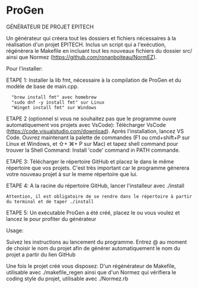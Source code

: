 # ProGen
GÉNÉRATEUR DE PROJET EPITECH

Un générateur qui créera tout les dossiers et fichiers nécessaires à la réalisation d'un projet EPITECH.
Inclus un script qui a l'exécution, régénèrera le Makefile en incluant tout les nouveaux fichiers du dossier src/
ainsi que Normez (https://github.com/ronanboiteau/NormEZ).

Pour l'installer:

  ETAPE 1:
    Installer la lib fmt, nécessaire à la compilation de ProGen et du modèle de base de main.cpp.
      
      "brew install fmt" avec homebrew
      "sudo dnf -y install fmt" sur Linux
      "Winget install fmt" sur Windows

  ETAPE 2 (optionnel si vous ne souhaitez pas que le programme ouvre automatiquement vos projets avec VsCode):
    Télécharger VsCode (https://code.visualstudio.com/download).
    Après l'installation, lancez VS Code. Ouvrez maintenant la palette de commandes (F1 ou cmd+shift+P sur Linux et Windows, et ⇧+ ⌘+ P sur Mac) et tapez shell command pour trouver la Shell Command:     Install 'code' command in PATH commande.

  ETAPE 3:
    Télécharger le répertoire GitHub et placez le dans le même répertoire que vos projets. C'est très important car le programme génerera votre nouveau projet à sur le meme répertoire que lui.

  ETAPE 4:
    A la racine du répertoire GitHub, lancer l'installeur avec ./install
    
    Attention, il est obligatoire de se rendre dans le répertoire à partir du terminal et de taper ./install

  ETAPE 5:
    Un exécutable ProGen a été créé, placez le ou vous voulez et lancez le pour profiter du générateur 
  
Usage:

  Suivez les instructions au lancement du programme.
  Entrez @ au moment de choisir le nom du projet afin de générer automatiquement le nom du projet a partir du lien GitHub
  
  Une fois le projet créé vous disposez:
    D'un régénérateur de Makefile, utilisable avec ./makefile_regen
    ainsi que d'un Normez qui vérifiera le coding style du projet, utilisable avec ./Normez.rb
